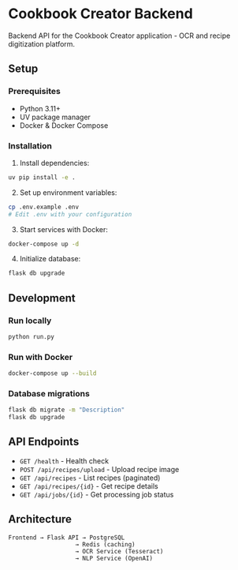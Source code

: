 # Cookbook Creator Backend

Backend API for the Cookbook Creator application - OCR and recipe digitization platform.

## Setup

### Prerequisites
- Python 3.11+
- UV package manager
- Docker & Docker Compose

### Installation

1. Install dependencies:
```bash
uv pip install -e .
```

2. Set up environment variables:
```bash
cp .env.example .env
# Edit .env with your configuration
```

3. Start services with Docker:
```bash
docker-compose up -d
```

4. Initialize database:
```bash
flask db upgrade
```

## Development

### Run locally
```bash
python run.py
```

### Run with Docker
```bash
docker-compose up --build
```

### Database migrations
```bash
flask db migrate -m "Description"
flask db upgrade
```

## API Endpoints

- `GET /health` - Health check
- `POST /api/recipes/upload` - Upload recipe image
- `GET /api/recipes` - List recipes (paginated)
- `GET /api/recipes/{id}` - Get recipe details
- `GET /api/jobs/{id}` - Get processing job status

## Architecture

```
Frontend → Flask API → PostgreSQL
                   → Redis (caching)
                   → OCR Service (Tesseract)
                   → NLP Service (OpenAI)
```